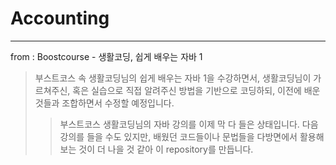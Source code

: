 # Accounting
-------------
 from : Boostcourse - 생활코딩, 쉽게 배우는 자바 1
> 부스트코스 속 생활코딩님의 쉽게 배우는 자바 1을 수강하면서, 생활코딩님이 가르쳐주신, 혹은 실습으로 직접 알려주신 방법을 기반으로 코딩하되, 이전에 배운 것들과 조합하면서 수정할 예정입니다.
> > 부스트코스 생활코딩님의 자바 강의를 이제 막 다 들은 상태입니다. 다음 강의를 들을 수도 있지만, 배웠던 코드들이나 문법들을 다방면에서 활용해보는 것이 더 나을 것 같아 이 repository를 만듭니다.
